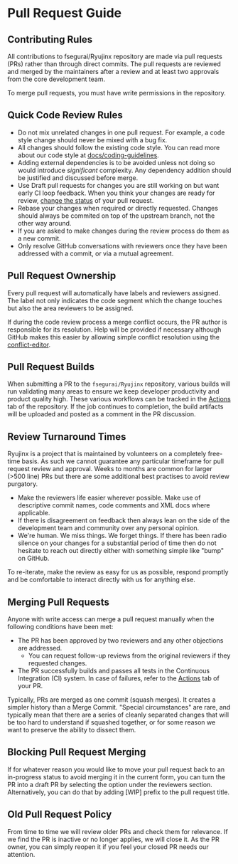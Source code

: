 # Pull Request Guide

## Contributing Rules

All contributions to fsegurai/Ryujinx repository are made via pull requests (PRs) rather than through direct commits. The pull requests are reviewed and merged by the maintainers after a review and at least two approvals from the core development team.

To merge pull requests, you must have write permissions in the repository.

## Quick Code Review Rules

* Do not mix unrelated changes in one pull request. For example, a code style change should never be mixed with a bug fix.
* All changes should follow the existing code style. You can read more about our code style at [docs/coding-guidelines](../coding-guidelines/coding-style.md).
* Adding external dependencies is to be avoided unless not doing so would introduce _significant_ complexity. Any dependency addition should be justified and discussed before merge.
* Use Draft pull requests for changes you are still working on but want early CI loop feedback. When you think your changes are ready for review, [change the status](https://help.github.com/en/github/collaborating-with-issues-and-pull-requests/changing-the-stage-of-a-pull-request) of your pull request.
* Rebase your changes when required or directly requested. Changes should always be commited on top of the upstream branch, not the other way around.
* If you are asked to make changes during the review process do them as a new commit.
* Only resolve GitHub conversations with reviewers once they have been addressed with a commit, or via a mutual agreement.

## Pull Request Ownership

Every pull request will automatically have labels and reviewers assigned. The label not only indicates the code segment which the change touches but also the area reviewers to be assigned.

If during the code review process a merge conflict occurs, the PR author is responsible for its resolution. Help will be provided if necessary although GitHub makes this easier by allowing simple conflict resolution using the [conflict-editor](https://help.github.com/en/github/collaborating-with-issues-and-pull-requests/resolving-a-merge-conflict-on-github).

## Pull Request Builds

When submitting a PR to the `fsegurai/Ryujinx` repository, various builds will run validating many areas to ensure we keep developer productivity and product quality high. These various workflows can be tracked in the [Actions](https://github.com/fsegurai/Ryujinx/actions) tab of the repository. If the job continues to completion, the build artifacts will be uploaded and posted as a comment in the PR discussion.

## Review Turnaround Times

Ryujinx is a project that is maintained by volunteers on a completely free-time basis. As such we cannot guarantee any particular timeframe for pull request review and approval. Weeks to months are common for larger (>500 line) PRs but there are some additional best practises to avoid review purgatory.

* Make the reviewers life easier wherever possible. Make use of descriptive commit names, code comments and XML docs where applicable.
* If there is disagreement on feedback then always lean on the side of the development team and community over any personal opinion.
* We're human. We miss things. We forget things. If there has been radio silence on your changes for a substantial period of time then do not hesitate to reach out directly either with something simple like "bump" on GitHub.

To re-iterate, make the review as easy for us as possible, respond promptly and be comfortable to interact directly with us for anything else.

## Merging Pull Requests

Anyone with write access can merge a pull request manually when the following conditions have been met:

* The PR has been approved by two reviewers and any other objections are addressed.
    * You can request follow-up reviews from the original reviewers if they requested changes.
* The PR successfully builds and passes all tests in the Continuous Integration (CI) system. In case of failures, refer to the [Actions](https://github.com/fsegurai/Ryujinx/actions) tab of your PR.

Typically, PRs are merged as one commit (squash merges). It creates a simpler history than a Merge Commit. "Special circumstances" are rare, and typically mean that there are a series of cleanly separated changes that will be too hard to understand if squashed together, or for some reason we want to preserve the ability to dissect them.

## Blocking Pull Request Merging

If for whatever reason you would like to move your pull request back to an in-progress status to avoid merging it in the current form, you can turn the PR into a draft PR by selecting the option under the reviewers section. Alternatively, you can do that by adding [WIP] prefix to the pull request title.

## Old Pull Request Policy

From time to time we will review older PRs and check them for relevance. If we find the PR is inactive or no longer applies, we will close it. As the PR owner, you can simply reopen it if you feel your closed PR needs our attention.


